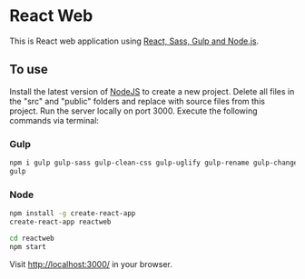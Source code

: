 # React Web
This is React web application using [React, Sass, Gulp and Node.js](https://www.youtube.com/watch?v=nusgoj74a3Y).

## To use

Install the latest version of [NodeJS](https://nodejs.org/en/) to create a new project. Delete all files in the "src" and "public" folders and replace with source files from this project. Run the server locally on port 3000. Execute the following commands via terminal:

### Gulp

```sh
npm i gulp gulp-sass gulp-clean-css gulp-uglify gulp-rename gulp-changed --save-dev
gulp
```

### Node

```sh
npm install -g create-react-app
create-react-app reactweb

cd reactweb
npm start
```

Visit <http://localhost:3000/> in your browser.
